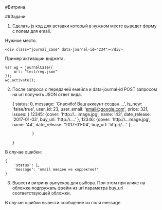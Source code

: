 #Витрина

##Задачи

1. Сделать js код для вставки который в нужном месте выведет форму с полем для email.

Нужное место. 

    <div class="journal_case" data-journal-id="234"></div>
    
Пример активации виджета.

    var wg = journalCase({
        url: "test/reg.json"
    });
    wg.activate();
    

2. После запроса с передачей емейла и data-journal-id POST запросом на url получить JSON ответ вида.

    {
        status: 0,
        message: 'Спасибо! Ваш аккаунт создан....',
        is_new: 'false/true',
        user_id: 23,
        user_email: 'email@google.com',
        price: 321,
        issues: {
                  12345: {cover: 'http://...image.jpg', name: '43', date_release: '2017-01-03', buy_url: 'http://....' },
                  12346: {cover: 'http://...image.jpg', name: '44', date_release: '2017-01-04', buy_url: 'http://....' },
                  ...
                     
                }
    }
    
В случае ошибки:

    {
        'status': 1, 
        'message': 'email введен не корректно!'
    }

3. Вывести витрину выпусков для выбора. При этом при клике на обложке подгружать фрейм из url параметра buy_url соответствующей обложки.

В случае ошибки вывести сообщение из поля message.